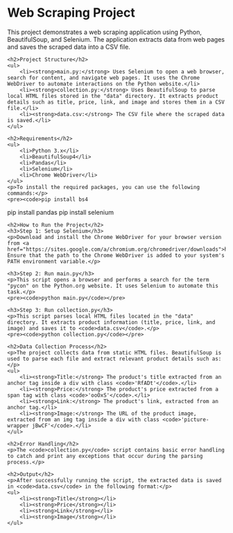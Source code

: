 <!DOCTYPE html>
<html lang="en">
<head>
    <meta charset="UTF-8">
    <meta name="viewport" content="width=device-width, initial-scale=1.0">
    
</head>
<body>
    <h1>Web Scraping Project</h1>
    <p>This project demonstrates a web scraping application using Python, BeautifulSoup, and Selenium. The application extracts data from web pages and saves the scraped data into a CSV file.</p>

    <h2>Project Structure</h2>
    <ul>
        <li><strong>main.py:</strong> Uses Selenium to open a web browser, search for content, and navigate web pages. It uses the Chrome WebDriver to automate interactions on the Python website.</li>
        <li><strong>collection.py:</strong> Uses BeautifulSoup to parse local HTML files stored in the "data" directory. It extracts product details such as title, price, link, and image and stores them in a CSV file.</li>
        <li><strong>data.csv:</strong> The CSV file where the scraped data is saved.</li>
    </ul>

    <h2>Requirements</h2>
    <ul>
        <li>Python 3.x</li>
        <li>BeautifulSoup4</li>
        <li>Pandas</li>
        <li>Selenium</li>
        <li>Chrome WebDriver</li>
    </ul>
    <p>To install the required packages, you can use the following commands:</p>
    <pre><code>pip install bs4
pip install pandas
pip install selenium</code></pre>

    <h2>How to Run the Project</h2>
    <h3>Step 1: Setup Selenium</h3>
    <p>Download and install the Chrome WebDriver for your browser version from <a href="https://sites.google.com/a/chromium.org/chromedriver/downloads">here</a>. Ensure that the path to the Chrome WebDriver is added to your system's PATH environment variable.</p>

    <h3>Step 2: Run main.py</h3>
    <p>This script opens a browser and performs a search for the term "pycon" on the Python.org website. It uses Selenium to automate this task.</p>
    <pre><code>python main.py</code></pre>

    <h3>Step 3: Run collection.py</h3>
    <p>This script parses local HTML files located in the "data" directory. It extracts product information (title, price, link, and image) and saves it to <code>data.csv</code>.</p>
    <pre><code>python collection.py</code></pre>

    <h2>Data Collection Process</h2>
    <p>The project collects data from static HTML files. BeautifulSoup is used to parse each file and extract relevant product details such as:</p>
    <ul>
        <li><strong>Title:</strong> The product's title extracted from an anchor tag inside a div with class <code>'RfADt'</code>.</li>
        <li><strong>Price:</strong> The product's price extracted from a span tag with class <code>'ooOxS'</code>.</li>
        <li><strong>Link:</strong> The product's link, extracted from an anchor tag.</li>
        <li><strong>Image:</strong> The URL of the product image, extracted from an img tag inside a div with class <code>'picture-wrapper jBwCF'</code>.</li>
    </ul>

    <h2>Error Handling</h2>
    <p>The <code>collection.py</code> script contains basic error handling to catch and print any exceptions that occur during the parsing process.</p>

    <h2>Output</h2>
    <p>After successfully running the script, the extracted data is saved in <code>data.csv</code> in the following format:</p>
    <ul>
        <li><strong>Title</strong></li>
        <li><strong>Price</strong></li>
        <li><strong>Link</strong></li>
        <li><strong>Image</strong></li>
    </ul>
</body>
</html>
